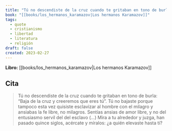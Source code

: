 ```yaml
---
title: "Tú no descendiste de la cruz cuando te gritaban en tono de burla: “Baja de la cr..."
book: "[[books/los_hermanos_karamazov|Los hermanos Karamazov]]"
tags:
  - quote
  - cristianismo
  - libertad
  - literatura
  - religión
draft: false
created: 2023-02-27
---
```


**Libro:** [[books/los_hermanos_karamazov|Los hermanos Karamazov]]

## Cita
> Tú no descendiste de la cruz cuando te gritaban en tono de burla: “Baja de la cruz y creeremos que eres tú”. Tú no bajaste porque tampoco esta vez quisiste esclavizar al hombre con el milagro y ansiabas la fe libre, no milagros. Sentías ansias de amor libre, y no del entusiasmo servil del del esclavo (…) Mira a tu alrededor y juzga, han pasado quince siglos, acércate y míralos: ¿a quién elevaste hasta ti?
